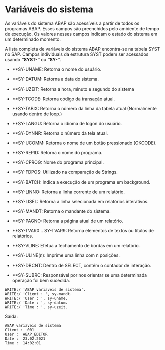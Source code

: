 # Variáveis do sistema

As variáveis do sistema ABAP são acessíveis a partir de todos os programas ABAP. Esses campos são preenchidos pelo ambiente de tempo de execução. Os valores nesses campos indicam o estado do sistema em um determinado momento.

A lista completa de variáveis do sistema ABAP encontra-se na tabela SYST no SAP. Campos individuais da estrutura SYST podem ser acessados usando **“SYST-“** ou **“SY-“**.

* **SY-UNAME: Retorna o nome do usuário.

* **SY-DATUM: Retorna a data do sistema.

* **SY-UZEIT: Retorna a hora, minuto e segundo do sistema

* **SY-TCODE: Retorna código da transação atual.

* **SY-TABIX: Retorna o número da linha da tabela atual (Normalmente usando dentro de loop.)

* **SY-LANGU: Retorna o idioma de logon do usuário.

* **SY-DYNNR: Retorna o número da tela atual.

* **SY-UCOMM: Retorna o nome de um botão pressionado (OKCODE).

* **SY-REPID: Retorna o nome do programa.

* **SY-CPROG: Nome do programa principal.

* **SY-FDPOS: Utilizado na comparação de Strings.

* **SY-BATCH: Indica a execução de um programa em background.

* **SY-LINNO: Retorna a linha corrente de um relatório.

* **SY-LISEL: Retorna a linha selecionada em relatórios interativos.

* **SY-MANDT: Retorna o mandante do sistema.

* **SY-PAGNO: Retorna a página atual de um relatório.

* **SY-TVAR0 .. SY-TVAR9: Retorna elementos de textos ou títulos de relatórios.

* **SY-VLINE: Efetua a fechamento de bordas em um relatório.

* **SY-ULINE(n): Imprime uma linha com n posições.

* **SY-DBCNT: Dentro de SELECT, contém o contador de interação.

* **SY-SUBRC: Responsável por nos orientar se uma determinada operação foi bem sucedida.


~~~ABAP
WRITE:/ 'ABAP variaveis de sistema'.
WRITE:/ 'Client : ', sy-mandt.
WRITE:/ 'User : ', sy-uname.
WRITE:/ 'Date : ', sy-datum.
WRITE:/ 'Time : ', sy-uzeit.
~~~ 

Saída:
~~~
ABAP variaveis de sistema
Client :  001
User :  ABAP_EDITOR 
Date :  23.02.2021
Time :  14:02:01
~~~
